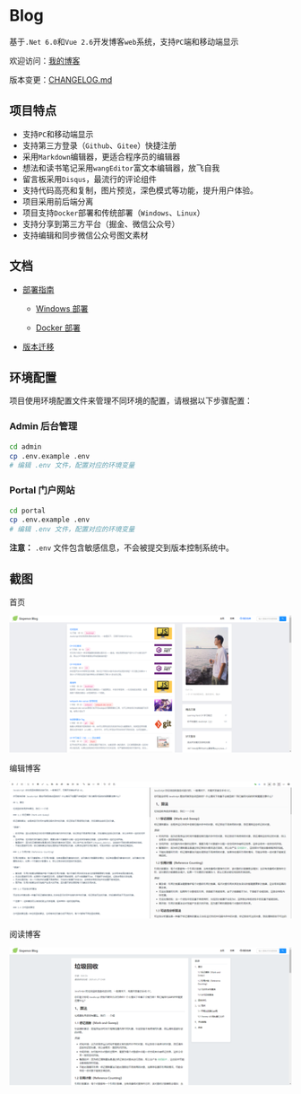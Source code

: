 # Blog

基于`.Net 6.0`和`Vue 2.6`开发博客`web`系统，支持`PC`端和移动端显示

欢迎访问：[我的博客](https://karldu.cn)

版本变更：[CHANGELOG.md](https://github.com/CarlDuFromChina/Blog/blob/master/CHANGELOG.md)

## 项目特点

+ 支持`PC`和移动端显示
+ 支持第三方登录（`Github`、`Gitee`）快捷注册
+ 采用`Markdown`编辑器，更适合程序员的编辑器
+ 想法和读书笔记采用`wangEditor`富文本编辑器，放飞自我
+ 留言板采用`Disqus`，最流行的评论组件
+ 支持代码高亮和复制，图片预览，深色模式等功能，提升用户体验。
+ 项目采用前后端分离
+ 项目支持`Docker`部署和传统部署（`Windows`、`Linux`）
+ 支持分享到第三方平台（掘金、微信公众号）
+ 支持编辑和同步微信公众号图文素材

## 文档

+ [部署指南](https://karl-du.gitbook.io/sixpence-blog/bu-shu)

  + [Windows 部署](https://karl-du.gitbook.io/sixpence-blog/bu-shu/windows-bu-shu)

  + [Docker 部署](https://karl-du.gitbook.io/sixpence-blog/bu-shu/docker-bu-shu)

+ [版本迁移](https://karl-du.gitbook.io/sixpence-blog/ban-ben)

## 环境配置

项目使用环境配置文件来管理不同环境的配置，请根据以下步骤配置：

### Admin 后台管理

```bash
cd admin
cp .env.example .env
# 编辑 .env 文件，配置对应的环境变量
```

### Portal 门户网站

```bash
cd portal
cp .env.example .env
# 编辑 .env 文件，配置对应的环境变量
```

**注意：** `.env` 文件包含敏感信息，不会被提交到版本控制系统中。

## 截图

首页

![Image](https://raw.githubusercontent.com/CarlDuFromChina/library/main/blog/blog_index.png)

编辑博客

![Image](https://raw.githubusercontent.com/CarlDuFromChina/library/main/blog/blog_edit.png)

阅读博客

![Image](https://raw.githubusercontent.com/CarlDuFromChina/library/main/blog/blog_read.png)

